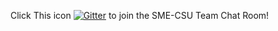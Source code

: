 Click This icon [![Gitter](https://badges.gitter.im/SME-CSU-Team/community.svg)](https://gitter.im/SME-CSU-Team/community?utm_source=badge&utm_medium=badge&utm_campaign=pr-badge) to join the SME-CSU Team Chat Room!